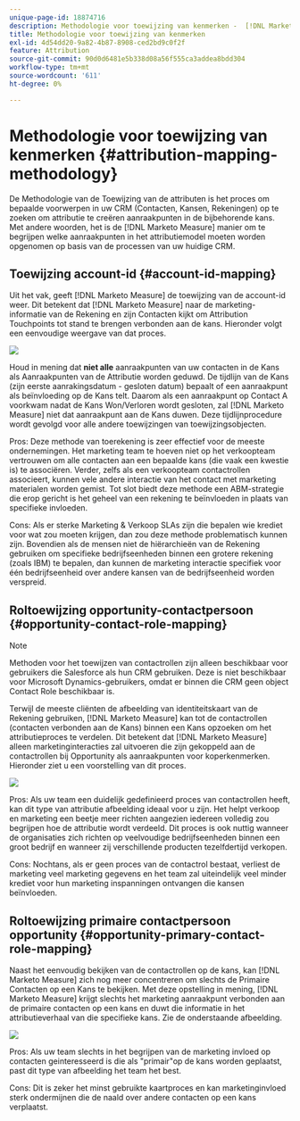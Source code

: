 ```yaml
---
unique-page-id: 18874716
description: Methodologie voor toewijzing van kenmerken -  [!DNL Marketo Measure]
title: Methodologie voor toewijzing van kenmerken
exl-id: 4d54dd20-9a82-4b87-8908-ced2bd9c0f2f
feature: Attribution
source-git-commit: 90d0d6481e5b338d08a56f555ca3addea8bdd304
workflow-type: tm+mt
source-wordcount: '611'
ht-degree: 0%

---
```


# Methodologie voor toewijzing van kenmerken {#attribution-mapping-methodology}

De Methodologie van de Toewijzing van de attributen is het proces om bepaalde voorwerpen in uw CRM (Contacten, Kansen, Rekeningen) op te zoeken om attributie te creëren aanraakpunten in de bijbehorende kans. Met andere woorden, het is de [!DNL Marketo Measure] manier om te begrijpen welke aanraakpunten in het attributiemodel moeten worden opgenomen op basis van de processen van uw huidige CRM.

## Toewijzing account-id {#account-id-mapping}

Uit het vak, geeft [!DNL Marketo Measure] de toewijzing van de account-id weer. Dit betekent dat [!DNL Marketo Measure] naar de marketing-informatie van de Rekening en zijn Contacten kijkt om Attribution Touchpoints tot stand te brengen verbonden aan de kans. Hieronder volgt een eenvoudige weergave van dat proces.

![](assets/1-1.png)

Houd in mening dat **niet alle** aanraakpunten van uw contacten in de Kans als Aanraakpunten van de Attributie worden geduwd. De tijdlijn van de Kans (zijn eerste aanrakingsdatum - gesloten datum) bepaalt of een aanraakpunt als beïnvloeding op de Kans telt. Daarom als een aanraakpunt op Contact A voorkwam nadat de Kans Won/Verloren wordt gesloten, zal [!DNL Marketo Measure] niet dat aanraakpunt aan de Kans duwen. Deze tijdlijnprocedure wordt gevolgd voor alle andere toewijzingen van toewijzingsobjecten.

Pros: Deze methode van toerekening is zeer effectief voor de meeste ondernemingen. Het marketing team te hoeven niet op het verkoopteam vertrouwen om alle contacten aan een bepaalde kans (die vaak een kwestie is) te associëren. Verder, zelfs als een verkoopteam contactrollen associeert, kunnen vele andere interactie van het contact met marketing materialen worden gemist. Tot slot biedt deze methode een ABM-strategie die erop gericht is het geheel van een rekening te beïnvloeden in plaats van specifieke invloeden.

Cons: Als er sterke Marketing &amp; Verkoop SLAs zijn die bepalen wie krediet voor wat zou moeten krijgen, dan zou deze methode problematisch kunnen zijn. Bovendien als de mensen niet de hiërarchieën van de Rekening gebruiken om specifieke bedrijfseenheden binnen een grotere rekening (zoals IBM) te bepalen, dan kunnen de marketing interactie specifiek voor één bedrijfseenheid over andere kansen van de bedrijfseenheid worden verspreid.

## Roltoewijzing opportunity-contactpersoon {#opportunity-contact-role-mapping}

>[!NOTE]
>
>Methoden voor het toewijzen van contactrollen zijn alleen beschikbaar voor gebruikers die Salesforce als hun CRM gebruiken. Deze is niet beschikbaar voor Microsoft Dynamics-gebruikers, omdat er binnen die CRM geen object Contact Role beschikbaar is.

Terwijl de meeste cliënten de afbeelding van identiteitskaart van de Rekening gebruiken, [!DNL Marketo Measure] kan tot de contactrollen (contacten verbonden aan de Kans) binnen een Kans opzoeken om het attributieproces te verdelen. Dit betekent dat [!DNL Marketo Measure] alleen marketinginteracties zal uitvoeren die zijn gekoppeld aan de contactrollen bij Opportunity als aanraakpunten voor koperkenmerken. Hieronder ziet u een voorstelling van dit proces.

![](assets/2-1.png)

Pros: Als uw team een duidelijk gedefinieerd proces van contactrollen heeft, kan dit type van attributie afbeelding ideaal voor u zijn. Het helpt verkoop en marketing een beetje meer richten aangezien iedereen volledig zou begrijpen hoe de attributie wordt verdeeld. Dit proces is ook nuttig wanneer de organisaties zich richten op veelvoudige bedrijfseenheden binnen een groot bedrijf en wanneer zij verschillende producten tezelfdertijd verkopen.

Cons: Nochtans, als er geen proces van de contactrol bestaat, verliest de marketing veel marketing gegevens en het team zal uiteindelijk veel minder krediet voor hun marketing inspanningen ontvangen die kansen beïnvloeden.

## Roltoewijzing primaire contactpersoon opportunity {#opportunity-primary-contact-role-mapping}

Naast het eenvoudig bekijken van de contactrollen op de kans, kan [!DNL Marketo Measure] zich nog meer concentreren om slechts de Primaire Contacten op een Kans te bekijken. Met deze opstelling in mening, [!DNL Marketo Measure] krijgt slechts het marketing aanraakpunt verbonden aan de primaire contacten op een kans en duwt die informatie in het attributieverhaal van die specifieke kans. Zie de onderstaande afbeelding.

![](assets/3.png)

Pros: Als uw team slechts in het begrijpen van de marketing invloed op contacten geinteresseerd is die als &quot;primair&quot;op de kans worden geplaatst, past dit type van afbeelding het team het best.

Cons: Dit is zeker het minst gebruikte kaartproces en kan marketinginvloed sterk ondermijnen die de naald over andere contacten op een kans verplaatst.
